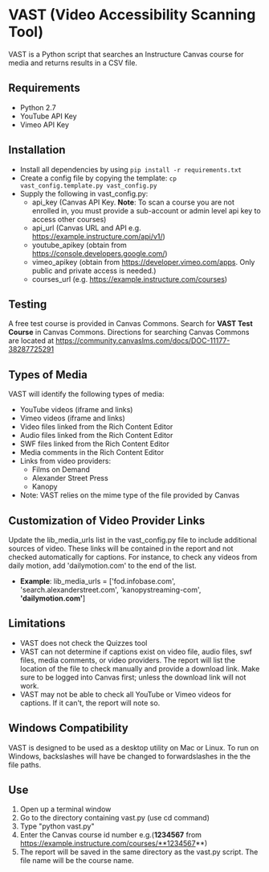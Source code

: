 # VAST (Video Accessibility Scanning Tool)
VAST is a Python script that searches an Instructure Canvas course for media and returns results in a CSV file.

## Requirements
* Python 2.7
* YouTube API Key
* Vimeo API Key

## Installation
* Install all dependencies by using `pip install -r requirements.txt`
* Create a config file by copying the template: `cp vast_config.template.py vast_config.py`
* Supply the following in vast_config.py:
    * api_key (Canvas API Key. **Note**: To scan a course you are not enrolled in, you must provide a sub-account or admin level api key to access other courses)
    * api_url (Canvas URL and API e.g. https://example.instructure.com/api/v1/)
    * youtube_apikey (obtain from https://console.developers.google.com/)
    * vimeo_apikey (obtain from https://developer.vimeo.com/apps. Only public and private access is needed.)
    * courses_url (e.g. https://example.instructure.com/courses)

## Testing
A free test course is provided in Canvas Commons. Search for **VAST Test Course** in Canvas Commons. Directions for searching Canvas Commons are located at https://community.canvaslms.com/docs/DOC-11177-38287725291

## Types of Media
VAST will identify the following types of media:
* YouTube videos (iframe and links)
* Vimeo videos (iframe and links)
* Video files linked from the Rich Content Editor
* Audio files linked from the Rich Content Editor
* SWF  files linked from the Rich Content Editor
* Media comments in the Rich Content Editor
* Links from video providers:
    * Films on Demand
    * Alexander Street Press
    * Kanopy
* Note: VAST relies on the mime type of the file provided by Canvas

## Customization of Video Provider Links
Update the lib_media_urls list in the vast_config.py file to include additional sources of video. These links will be contained in the report and not checked automatically for captions. For instance, to check any videos from daily motion, add 'dailymotion.com' to the end of the list.

* **Example**: lib_media_urls = ['fod.infobase.com', 'search.alexanderstreet.com', 'kanopystreaming-com', **'dailymotion.com'**]

## Limitations
* VAST does not check the Quizzes tool
* VAST can not determine if captions exist on video file, audio files, swf files, media comments, or video providers. The report will list the location of the file to check manually and provide a download link. Make sure to be logged into Canvas first; unless the download link will not work.
* VAST may not be able to check all YouTube or Vimeo videos for captions. If it can't, the report will note so.

## Windows Compatibility
VAST is designed to be used as a desktop utility on Mac or Linux. To run on Windows, backslashes will have be changed to forwardslashes in the the file paths.

## Use
1. Open up a terminal window
2. Go to the directory containing vast.py (use cd command)
3. Type "python vast.py"
4. Enter the Canvas course id number e.g.(**1234567** from https://example.instructure.com/courses/**1234567**)
5. The report will be saved in the same directory as the vast.py script. The file name will be the course name.